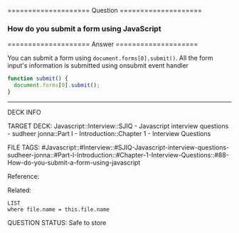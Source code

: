 ==================== Question ====================  

### How do you submit a form using JavaScript  

==================== Answer ====================  

You can submit a form using `document.forms[0].submit()`. All the form input's
information is submitted using onsubmit event handler

```javascript
function submit() {
  document.forms[0].submit();
}
```

---

DECK INFO

TARGET DECK: Javascript::Interview::SJIQ - Javascript interview questions -
sudheer jonna::Part I - Introduction::Chapter 1 - Interview Questions

FILE TAGS:
#Javascript::#Interview::#SJIQ-Javascript-interview-questions-sudheer-jonna::#Part-I-Introduction::#Chapter-1-Interview-Questions::#88-How-do-you-submit-a-form-using-javascript

Reference:

Related:

```dataview
LIST
where file.name = this.file.name
```

QUESTION STATUS: Safe to store
